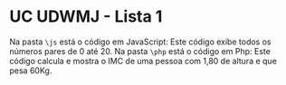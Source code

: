 # UC UDWMJ - Lista 1

Na pasta `\js` está o código em JavaScript: Este código exibe todos os números pares de 0 até 20.
Na pasta `\php` está o código em Php: Este código calcula e mostra o IMC de uma pessoa com 1,80 de altura e que pesa 60Kg.
